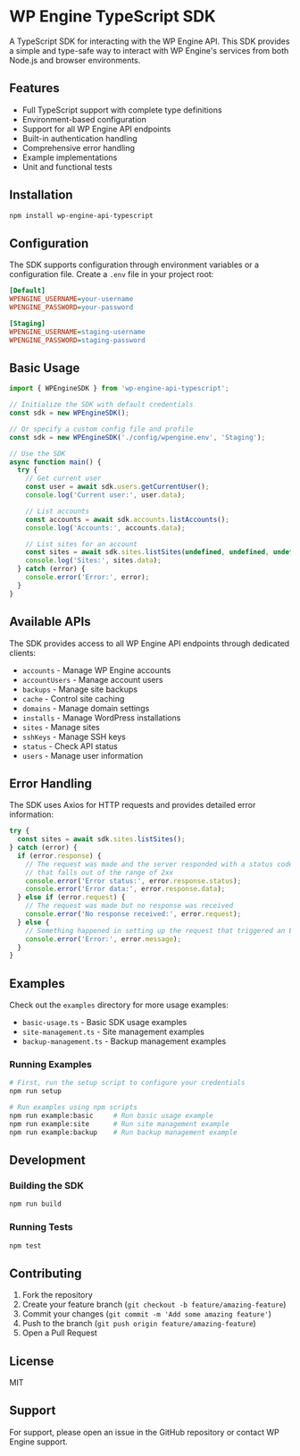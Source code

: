 # WP Engine TypeScript SDK

A TypeScript SDK for interacting with the WP Engine API. This SDK provides a simple and type-safe way to interact with WP Engine's services from both Node.js and browser environments.

## Features

- Full TypeScript support with complete type definitions
- Environment-based configuration
- Support for all WP Engine API endpoints
- Built-in authentication handling
- Comprehensive error handling
- Example implementations
- Unit and functional tests

## Installation

```bash
npm install wp-engine-api-typescript
```

## Configuration

The SDK supports configuration through environment variables or a configuration file. Create a `.env` file in your project root:

```ini
[Default]
WPENGINE_USERNAME=your-username
WPENGINE_PASSWORD=your-password

[Staging]
WPENGINE_USERNAME=staging-username
WPENGINE_PASSWORD=staging-password
```

## Basic Usage

```typescript
import { WPEngineSDK } from 'wp-engine-api-typescript';

// Initialize the SDK with default credentials
const sdk = new WPEngineSDK();

// Or specify a custom config file and profile
const sdk = new WPEngineSDK('./config/wpengine.env', 'Staging');

// Use the SDK
async function main() {
  try {
    // Get current user
    const user = await sdk.users.getCurrentUser();
    console.log('Current user:', user.data);

    // List accounts
    const accounts = await sdk.accounts.listAccounts();
    console.log('Accounts:', accounts.data);

    // List sites for an account
    const sites = await sdk.sites.listSites(undefined, undefined, undefined, 'account-id');
    console.log('Sites:', sites.data);
  } catch (error) {
    console.error('Error:', error);
  }
}
```

## Available APIs

The SDK provides access to all WP Engine API endpoints through dedicated clients:

- `accounts` - Manage WP Engine accounts
- `accountUsers` - Manage account users
- `backups` - Manage site backups
- `cache` - Control site caching
- `domains` - Manage domain settings
- `installs` - Manage WordPress installations
- `sites` - Manage sites
- `sshKeys` - Manage SSH keys
- `status` - Check API status
- `users` - Manage user information

## Error Handling

The SDK uses Axios for HTTP requests and provides detailed error information:

```typescript
try {
  const sites = await sdk.sites.listSites();
} catch (error) {
  if (error.response) {
    // The request was made and the server responded with a status code
    // that falls out of the range of 2xx
    console.error('Error status:', error.response.status);
    console.error('Error data:', error.response.data);
  } else if (error.request) {
    // The request was made but no response was received
    console.error('No response received:', error.request);
  } else {
    // Something happened in setting up the request that triggered an Error
    console.error('Error:', error.message);
  }
}
```

## Examples

Check out the `examples` directory for more usage examples:

- `basic-usage.ts` - Basic SDK usage examples
- `site-management.ts` - Site management examples
- `backup-management.ts` - Backup management examples

### Running Examples

```bash
# First, run the setup script to configure your credentials
npm run setup

# Run examples using npm scripts
npm run example:basic     # Run basic usage example
npm run example:site      # Run site management example
npm run example:backup    # Run backup management example
```

## Development

### Building the SDK

```bash
npm run build
```

### Running Tests

```bash
npm test
```

## Contributing

1. Fork the repository
2. Create your feature branch (`git checkout -b feature/amazing-feature`)
3. Commit your changes (`git commit -m 'Add some amazing feature'`)
4. Push to the branch (`git push origin feature/amazing-feature`)
5. Open a Pull Request

## License

MIT

## Support

For support, please open an issue in the GitHub repository or contact WP Engine support.
